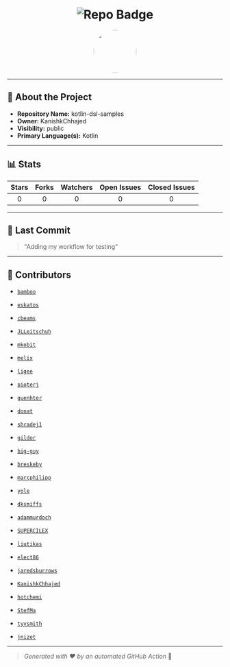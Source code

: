 <h1 align="center">
    <img src="https://img.shields.io/badge/kotlin-dsl-samples-🎯-blueviolet?style=for-the-badge" alt="Repo Badge">
  </h1>
  
  <p align="center">
    <img src="https://avatars.githubusercontent.com/u/121193249?v=4" width="100" style="border-radius:50%;">
  </p>
  
  ---
  
  ## 📖 About the Project
  - **Repository Name:** kotlin-dsl-samples
  - **Owner:** KanishkChhajed
  - **Visibility:** public
  - **Primary Language(s):** Kotlin
  
  ---
  
  ## 📊 Stats
  
  | Stars | Forks | Watchers | Open Issues | Closed Issues |
  |:----:|:-----:|:--------:|:-----------:|:-------------:|
  | 0 | 0 | 0 | 0 | 0 |
  
  ---
  
  ## 📢 Last Commit
  
  > "Adding my workflow for testing"
  
  ---
  
  ## 🤝 Contributors
  
  
  - [`bamboo`](#)
  
  - [`eskatos`](#)
  
  - [`cbeams`](#)
  
  - [`JLLeitschuh`](#)
  
  - [`mkobit`](#)
  
  - [`melix`](#)
  
  - [`ligee`](#)
  
  - [`pioterj`](#)
  
  - [`guenhter`](#)
  
  - [`donat`](#)
  
  - [`shradej1`](#)
  
  - [`gildor`](#)
  
  - [`big-guy`](#)
  
  - [`breskeby`](#)
  
  - [`marcphilipp`](#)
  
  - [`yole`](#)
  
  - [`dksmiffs`](#)
  
  - [`adammurdoch`](#)
  
  - [`SUPERCILEX`](#)
  
  - [`liutikas`](#)
  
  - [`elect86`](#)
  
  - [`jaredsburrows`](#)
  
  - [`KanishkChhajed`](#)
  
  - [`hotchemi`](#)
  
  - [`StefMa`](#)
  
  - [`tyvsmith`](#)
  
  - [`jnizet`](#)
  
  
  ---
  
  > *Generated with ❤️ by an automated GitHub Action* 🚀
  
